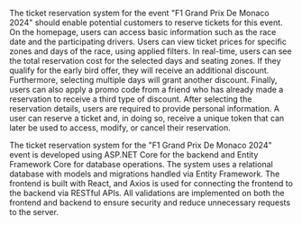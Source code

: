 The ticket reservation system for the event "F1 Grand Prix De Monaco 2024" should enable potential customers to reserve tickets for this event. On the homepage, users can access basic information such as the race date and the participating drivers. Users can view ticket prices for specific zones and days of the race, using applied filters. In real-time, users can see the total reservation cost for the selected days and seating zones. If they qualify for the early bird offer, they will receive an additional discount. Furthermore, selecting multiple days will grant another discount. Finally, users can also apply a promo code from a friend who has already made a reservation to receive a third type of discount. After selecting the reservation details, users are required to provide personal information. A user can reserve a ticket and, in doing so, receive a unique token that can later be used to access, modify, or cancel their reservation.

The ticket reservation system for the "F1 Grand Prix De Monaco 2024" event is developed using ASP.NET Core for the backend and Entity Framework Core for database operations. The system uses a relational database with models and migrations handled via Entity Framework. The frontend is built with React, and Axios is used for connecting the frontend to the backend via RESTful APIs.
All validations are implemented on both the frontend and backend to ensure security and reduce unnecessary requests to the server.
